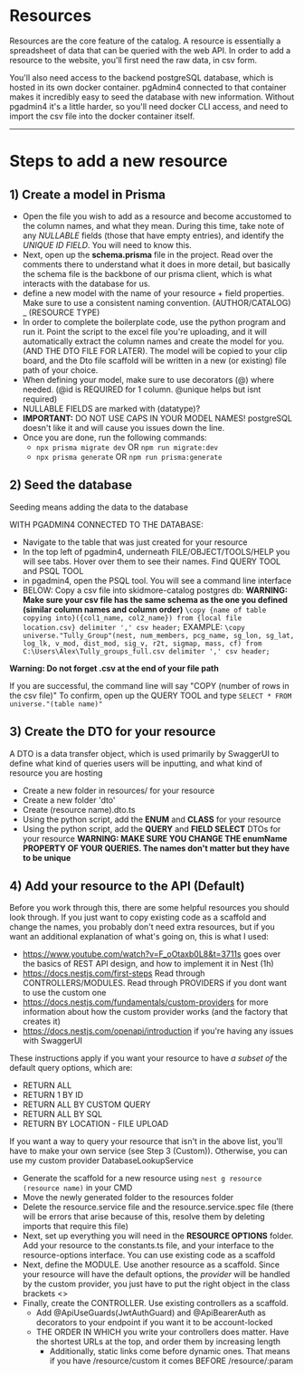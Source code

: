 # Resources

Resources are the core feature of the catalog. A resource is essentially a spreadsheet of data that can be queried with the web API. In order to add a resource to the website, you'll first need the raw data, in csv form. 

You'll also need access to the backend postgreSQL database, which is hosted in its own docker container. pgAdmin4 connected to that container makes it incredibly easy to seed the database with new information. Without pgadmin4 it's a little harder, so you'll need docker CLI access, and need to import the csv file into the docker container itself. 

- - - -

# Steps to add a new resource

## 1) Create a model in Prisma 
- Open the file you wish to add as a resource and become accustomed to the column names, and what they mean. During this time, take note of any *NULLABLE* fields (those that have empty entries), and identify the *UNIQUE ID FIELD*. You will need to know this.
- Next, open up the **schema.prisma** file in the project. Read over the comments there to understand what it does in more detail, but basically the schema file is the backbone of our prisma client, which is what interacts with the database for us.
- define a new model with the name of your resource + field properties. Make sure to use a consistent naming convention. (AUTHOR/CATALOG) _ (RESOURCE TYPE)
- In order to complete the boilerplate code, use the python program and run it. Point the script to the excel file you're uploading, and it will automatically extract the column names and create the model for you. (AND THE DTO FILE FOR LATER). The model will be copied to your clip board, and the Dto file scaffold will be written in a new (or existing) file path of your choice. 
- When defining your model, make sure to use decorators (@) where needed. (@id is REQUIRED for 1 column. @unique helps but isnt required)
- NULLABLE FIELDS are marked with (datatype)?
- **IMPORTANT:** DO NOT USE CAPS IN YOUR MODEL NAMES! postgreSQL doesn't like it and will cause you issues down the line. 
- Once you are done, run the following commands: 
   - ```npx prisma migrate dev``` OR ```npm run migrate:dev```
   - ```npx prisma generate``` OR ```npm run prisma:generate```

## 2) Seed the database

Seeding means adding the data to the database

WITH PGADMIN4 CONNECTED TO THE DATABASE:

- Navigate to the table that was just created for your resource
- In the top left of pgadmin4, underneath FILE/OBJECT/TOOLS/HELP you will see tabs. Hover over them to see their names. Find QUERY TOOL and PSQL TOOL
- in pgadmin4, open the PSQL tool. You will see a command line interface
- BELOW: Copy a csv file into skidmore-catalog postgres db:
  **WARNING: Make sure your csv file has the same schema as the one you defined (similar column names and column order)**
 ``` \copy {name of table copying into}({col1_name, col2_name}) from {local file location.csv} delimiter ',' csv header; ```
 EXAMPLE:
 ``` \copy universe."Tully_Group"(nest, num_members, pcg_name, sg_lon, sg_lat, log_lk, v_mod, dist_mod, sig_v, r2t, sigmap, mass, cf) from C:\Users\Alex\Tully_groups_full.csv delimiter ',' csv header; ``` 

**Warning: Do not forget .csv at the end of your file path**

If you are successful, the command line will say "COPY (number of rows in the csv file)" 
To confirm, open up the QUERY TOOL and type ```SELECT * FROM universe."(table name)"```

## 3) Create the DTO for your resource 

A DTO is a data transfer object, which is used primarily by SwaggerUI to define what kind of queries users will be inputting, and what kind of resource you are hosting

- Create a new folder in resources/ for your resource
- Create a new folder 'dto' 
- Create (resource name).dto.ts 
- Using the python script, add the **ENUM** and **CLASS** for your resource
- Using the python script, add the **QUERY** and **FIELD SELECT** DTOs for your resource 
  **WARNING: MAKE SURE YOU CHANGE THE enumName PROPERTY OF YOUR QUERIES. The names don't matter but they have to be unique**


## 4) Add your resource to the API (Default) 

Before you work through this, there are some helpful resources you should look through. If you just want to copy existing code as a scaffold and change the names, you probably don't need extra resources, but if you want an additional explanation of what's going on, this is what I used:

- https://www.youtube.com/watch?v=F_oOtaxb0L8&t=3711s goes over the basics of REST API design, and how to implement it in Nest (1h)
- https://docs.nestjs.com/first-steps Read through CONTROLLERS/MODULES. Read through PROVIDERS if you dont want to use the custom one
- https://docs.nestjs.com/fundamentals/custom-providers for more information about how the custom provider works (and the factory that creates it)
- https://docs.nestjs.com/openapi/introduction if you're having any issues with SwaggerUI 

These instructions apply if you want your resource to have *a subset of* the default query options, which are: 

- RETURN ALL
- RETURN 1 BY ID
- RETURN ALL BY CUSTOM QUERY
- RETURN ALL BY SQL
- RETURN BY LOCATION - FILE UPLOAD
  
If you want a way to query your resource that isn't in the above list, you'll have to make your own service (see Step 3 (Custom)). Otherwise, you can use my custom provider DatabaseLookupService

- Generate the scaffold for a new resource using ```nest g resource (resource name)``` in your CMD 
- Move the newly generated folder to the resources folder 
- Delete the resource.service file and the resource.service.spec file (there will be errors that arise because of this, resolve them by deleting imports that require this file) 
- Next, set up everything you will need in the **RESOURCE OPTIONS** folder. Add your resource to the constants.ts file, and your interface to the resource-options interface. You can use existing code as a scaffold
- Next, define the MODULE. Use another resource as a scaffold. Since your resource will have the default options, the *provider* will be handled by the custom provider, you just have to put the right object in the class brackets <> 
- Finally, create the CONTROLLER. Use existing controllers as a scaffold. 
    - Add @ApiUseGuards(JwtAuthGuard) and @ApiBearerAuth as decorators to your endpoint if you want it to be account-locked 
    - THE ORDER IN WHICH you write your controllers does matter. Have the shortest URLs at the top, and order them by increasing length
      - Additionally, static links come before dynamic ones. That means if you have /resource/custom it comes BEFORE /resource/:param

